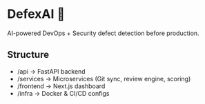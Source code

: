 # DefexAI 🚀
AI-powered DevOps + Security defect detection before production.

## Structure
- /api → FastAPI backend
- /services → Microservices (Git sync, review engine, scoring)
- /frontend → Next.js dashboard
- /infra → Docker & CI/CD configs
